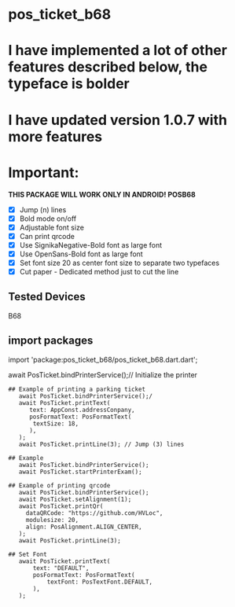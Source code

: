 # pos_ticket_b68

# I have implemented a lot of other features described below, the typeface is bolder
# I have updated version 1.0.7 with more features
# Important:
**THIS PACKAGE WILL WORK ONLY IN ANDROID! POSB68**
- [x] Jump (n) lines
- [x] Bold mode on/off
- [x] Adjustable font size
- [x] Can print qrcode
- [x] Use SignikaNegative-Bold font as large font
- [x] Use OpenSans-Bold font as large font
- [x] Set font size 20 as center font size to separate two typefaces
- [x] Cut paper - Dedicated method just to cut the line

## Tested Devices

B68

## import packages
import 'package:pos_ticket_b68/pos_ticket_b68.dart.dart';
                
await PosTicket.bindPrinterService();// Initialize the printer

 ```
## Example of printing a parking ticket
    await PosTicket.bindPrinterService();/
    await PosTicket.printText(
       text: AppConst.addressConpany,
       posFormatText: PosFormatText(
        textSize: 18,
       ),
    );
    await PosTicket.printLine(3); // Jump (3) lines

## Example
    await PosTicket.bindPrinterService();
    await PosTicket.startPrinterExam();

## Example of printing qrcode
    await PosTicket.bindPrinterService();
    await PosTicket.setAlignment(1);
    await PosTicket.printQr(
      dataQRCode: "https://github.com/HVLoc",
      modulesize: 20,
      align: PosAlignment.ALIGN_CENTER,
    );
    await PosTicket.printLine(3);

## Set Font 
    await PosTicket.printText(
        text: "DEFAULT",
        posFormatText: PosFormatText(
            textFont: PosTextFont.DEFAULT,
        ),
    );
